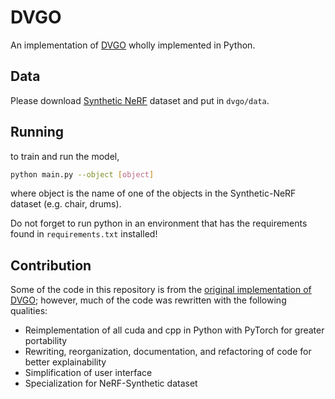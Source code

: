 # DVGO

An implementation of [DVGO](https://sunset1995.github.io/dvgo/)
wholly implemented in Python.

## Data

Please download [Synthetic NeRF](https://drive.google.com/drive/folders/128yBriW1IG_3NJ5Rp7APSTZsJqdJdfc1) dataset and put in `dvgo/data`.

## Running

to train and run the model,

```sh
python main.py --object [object]
```

where object is the name of one of the objects in the Synthetic-NeRF dataset (e.g. chair, drums).

Do not forget to run python in an environment that has the requirements found in `requirements.txt` installed!

## Contribution

Some of the code in this repository is from the [original implementation of DVGO](https://github.com/sunset1995/DirectVoxGO); however, much of the code was rewritten with the following qualities:

- Reimplementation of all cuda and cpp in Python with PyTorch for greater portability
- Rewriting, reorganization, documentation, and refactoring of code for better explainability
- Simplification of user interface
- Specialization for NeRF-Synthetic dataset

